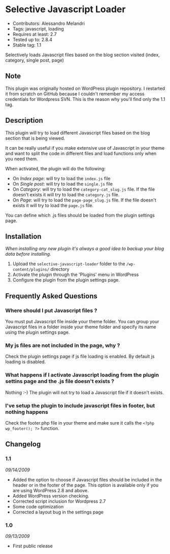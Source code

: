# Selective Javascript Loader

* Contributors: Alessandro Melandri
* Tags: javascript, loading
* Requires at least: 2.7
* Tested up to: 2.8.4
* Stable tag: 1.1

Selectively loads Javascript files based on the blog section visited (index, category, single post, page)

## Note

This plugin was originally hosted on WordPress plugin repository. I restarted
it from scratch on GitHub because I couldn't remember my access credentials for
Wordpress SVN. This is the reason why you'll find only the 1.1 tag.

## Description

This plugin will try to load different Javascript files based on the blog section that is being viewed.

It can be really useful if you make extensive use of Javascript in your theme and want to split the code in different files and load functions only when you need them.

When activated, the plugin will do the following:

*  On *Index page*: will try to load the `index.js` file
*  On *Single post*:  will try to load the `single.js` file
*  On *Category*:  will try to load the `category-cat_slug.js` file. If the file doesn't exists it will try to load the `category.js` file.
*  On *Page*:  will try to load the `page-page_slug.js` file. If the file doesn't exists it will try to load the `page.js` file.

You can define which .js files should be loaded from the plugin settings page.

## Installation

*When installing any new plugin it's always a good idea to backup your blog data before installing.*

1. Upload the `selective-javascript-loader` folder to the `/wp-content/plugins/` directory
1. Activate the plugin through the 'Plugins' menu in WordPress
1. Configure the plugin from the plugin settings page. 

## Frequently Asked Questions

### Where should I put Javascript files ?

You must put Javascript file inside your theme folder. You can group your Javascript files in a folder inside your theme folder and specify its name using the plugin settings page.

### My js files are not included in the page, why ?

Check the plugin settings page if js file loading is enabled. By default js loading is disabled.

### What happens if I activate Javascript loading from the plugin settins page and the .js file doesn't exists ?

Nothing :-) The plugin will not try to load a Javascript file if it doesn't exists.

### I've setup the plugin to include javascript files in footer, but nothing happens

Check the footer.php file in your theme and make sure it calls the `<?php wp_footer(); ?>` function.

## Changelog

### 1.1

*09/14/2009*

* Added the option to choose if Javascript files should be included in the header or in the footer of the page. This option is available only if you are using WordPress 2.8 and above.
* Added WordPress version checking.
* Corrected script inclusion for Wordpress 2.7
* Some code optimization
* Corrected a layout bug in the settings page

### 1.0

*09/13/2009*

* First public release
